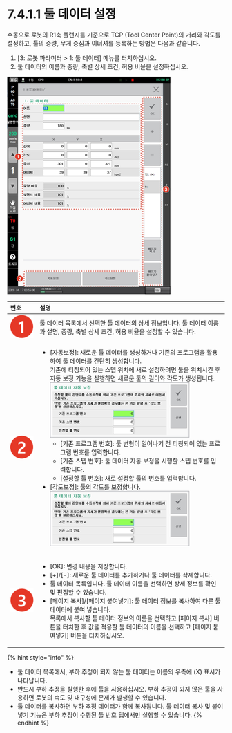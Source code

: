 # 7.4.1.1 툴 데이터 설정

수동으로 로봇의 R1축 플랜지를 기준으로 TCP \(Tool Center Point\)의 거리와 각도를 설정하고, 툴의 중량, 무게 중심과 이너셔를 등록하는 방법은 다음과 같습니다.

1. \[3: 로봇 파라미터 &gt; 1: 툴 데이터\] 메뉴를 터치하십시오.
2. 툴 데이터의 이름과 중량, 축별 상세 조건, 허용 비율을 설정하십시오.

![](../../../.gitbook/assets/image%20%28223%29.png)

<table>
  <thead>
    <tr>
      <th style="text-align:left">&#xBC88;&#xD638;</th>
      <th style="text-align:left">&#xC124;&#xBA85;</th>
    </tr>
  </thead>
  <tbody>
    <tr>
      <td style="text-align:left">
        <img src="../../../.gitbook/assets/c1.png" alt/>
      </td>
      <td style="text-align:left">&#xD234; &#xB370;&#xC774;&#xD130; &#xBAA9;&#xB85D;&#xC5D0;&#xC11C; &#xC120;&#xD0DD;&#xD55C;
        &#xD234; &#xB370;&#xC774;&#xD130;&#xC758; &#xC0C1;&#xC138; &#xC815;&#xBCF4;&#xC785;&#xB2C8;&#xB2E4;.
        &#xD234; &#xB370;&#xC774;&#xD130; &#xC774;&#xB984;&#xACFC; &#xC124;&#xBA85;,
        &#xC911;&#xB7C9;, &#xCD95;&#xBCC4; &#xC0C1;&#xC138; &#xC870;&#xAC74;, &#xD5C8;&#xC6A9;
        &#xBE44;&#xC728;&#xC744; &#xC124;&#xC815;&#xD560; &#xC218; &#xC788;&#xC2B5;&#xB2C8;&#xB2E4;.</td>
    </tr>
    <tr>
      <td style="text-align:left">
        <img src="../../../.gitbook/assets/c2.png" alt/>
      </td>
      <td style="text-align:left">
        <ul>
          <li>[&#xC790;&#xB3D9;&#xBCF4;&#xC815;]: &#xC0C8;&#xB85C;&#xC6B4; &#xD234;
            &#xB370;&#xC774;&#xD130;&#xB97C; &#xC0DD;&#xC131;&#xD558;&#xAC70;&#xB098;
            &#xAE30;&#xC874;&#xC758; &#xD504;&#xB85C;&#xADF8;&#xB7A8;&#xC744; &#xD65C;&#xC6A9;&#xD558;&#xC5EC;
            &#xD234; &#xB370;&#xC774;&#xD130;&#xB97C; &#xAC04;&#xB2E8;&#xD788; &#xC0DD;&#xC131;&#xD569;&#xB2C8;&#xB2E4;.
            <br
            />&#xAE30;&#xC874;&#xC5D0; &#xD2F0;&#xCE6D;&#xB418;&#xC5B4; &#xC788;&#xB294;
            &#xC2A4;&#xD15D; &#xC704;&#xCE58;&#xC5D0; &#xC0C8;&#xB85C; &#xC124;&#xC815;&#xD558;&#xB824;&#xBA74;
            &#xD234;&#xC744; &#xC704;&#xCE58;&#xC2DC;&#xD0A8; &#xD6C4; &#xC790;&#xB3D9;
            &#xBCF4;&#xC815; &#xAE30;&#xB2A5;&#xC744; &#xC2E4;&#xD589;&#xD558;&#xBA74;
            &#xC0C8;&#xB85C;&#xC6B4; &#xD234;&#xC758; &#xAE38;&#xC774;&#xC640; &#xAC01;&#xB3C4;&#xAC00;
            &#xC0DD;&#xC131;&#xB429;&#xB2C8;&#xB2E4;.
            <br />
            <img src="../../../.gitbook/assets/tool-data-auto-calib.png" alt/>
            <br />
            <ul>
              <li>[&#xAE30;&#xC874; &#xD504;&#xB85C;&#xADF8;&#xB7A8; &#xBC88;&#xD638;]:
                &#xD234; &#xBCC0;&#xD615;&#xC774; &#xC77C;&#xC5B4;&#xB098;&#xAE30; &#xC804;
                &#xD2F0;&#xCE6D;&#xB418;&#xC5B4; &#xC788;&#xB294; &#xD504;&#xB85C;&#xADF8;&#xB7A8;
                &#xBC88;&#xD638;&#xB97C; &#xC785;&#xB825;&#xD569;&#xB2C8;&#xB2E4;.</li>
              <li>[&#xAE30;&#xC874; &#xC2A4;&#xD15D; &#xBC88;&#xD638;]: &#xD234; &#xB370;&#xC774;&#xD130;
                &#xC790;&#xB3D9; &#xBCF4;&#xC815;&#xC744; &#xC2DC;&#xD589;&#xD560; &#xC2A4;&#xD15D;
                &#xBC88;&#xD638;&#xB97C; &#xC785;&#xB825;&#xD569;&#xB2C8;&#xB2E4;.</li>
              <li>[&#xC124;&#xC815;&#xD560; &#xD234; &#xBC88;&#xD638;]: &#xC0C8;&#xB85C;
                &#xC124;&#xC815;&#xD560; &#xD234;&#xC758; &#xBC88;&#xD638;&#xB97C; &#xC785;&#xB825;&#xD569;&#xB2C8;&#xB2E4;.
                <br
                />
              </li>
            </ul>
          </li>
          <li>[&#xAC01;&#xB3C4;&#xBCF4;&#xC815;]: &#xD234;&#xC758; &#xAC01;&#xB3C4;&#xB97C;
            &#xBCF4;&#xC815;&#xD569;&#xB2C8;&#xB2E4;.
            <br />
            <img src="../../../.gitbook/assets/tool-angle-auto-calib.png" alt/>
          </li>
        </ul>
      </td>
    </tr>
    <tr>
      <td style="text-align:left">
        <img src="../../../.gitbook/assets/c3.png" alt/>
      </td>
      <td style="text-align:left">
        <ul>
          <li>[OK]: &#xBCC0;&#xACBD; &#xB0B4;&#xC6A9;&#xC744; &#xC800;&#xC7A5;&#xD569;&#xB2C8;&#xB2E4;.</li>
          <li>[+]/[-]: &#xC0C8;&#xB85C;&#xC6B4; &#xD234; &#xB370;&#xC774;&#xD130;&#xB97C;
            &#xCD94;&#xAC00;&#xD558;&#xAC70;&#xB098; &#xD234; &#xB370;&#xC774;&#xD130;&#xB97C;
            &#xC0AD;&#xC81C;&#xD569;&#xB2C8;&#xB2E4;.</li>
          <li>&#xD234; &#xB370;&#xC774;&#xD130; &#xBAA9;&#xB85D;&#xC785;&#xB2C8;&#xB2E4;.
            &#xD234; &#xB370;&#xC774;&#xD130; &#xC774;&#xB984;&#xC744; &#xC120;&#xD0DD;&#xD558;&#xBA74;
            &#xC0C1;&#xC138; &#xC815;&#xBCF4;&#xB97C; &#xD655;&#xC778; &#xBC0F; &#xD3B8;&#xC9D1;&#xD560;
            &#xC218; &#xC788;&#xC2B5;&#xB2C8;&#xB2E4;.</li>
          <li>[&#xD398;&#xC774;&#xC9C0; &#xBCF5;&#xC0AC;]/[&#xD398;&#xC774;&#xC9C0;
            &#xBD99;&#xC5EC;&#xB123;&#xAE30;]: &#xD234; &#xB370;&#xC774;&#xD130; &#xC815;&#xBCF4;&#xB97C;
            &#xBCF5;&#xC0AC;&#xD558;&#xC5EC; &#xB2E4;&#xB978; &#xD234; &#xB370;&#xC774;&#xD130;&#xC5D0;
            &#xBD99;&#xC5EC; &#xB123;&#xC2B5;&#xB2C8;&#xB2E4;.
            <br />&#xBAA9;&#xB85D;&#xC5D0;&#xC11C; &#xBCF5;&#xC0AC;&#xD560; &#xD234; &#xB370;&#xC774;&#xD130;
            &#xC815;&#xBCF4;&#xC758; &#xC774;&#xB984;&#xC744; &#xC120;&#xD0DD;&#xD558;&#xACE0;
            [&#xD398;&#xC774;&#xC9C0; &#xBCF5;&#xC0AC;] &#xBC84;&#xD2BC;&#xC744; &#xD130;&#xCE58;&#xD55C;
            &#xD6C4; &#xAC12;&#xC744; &#xC801;&#xC6A9;&#xD560; &#xD234; &#xB370;&#xC774;&#xD130;&#xC758;
            &#xC774;&#xB984;&#xC744; &#xC120;&#xD0DD;&#xD558;&#xACE0; [&#xD398;&#xC774;&#xC9C0;
            &#xBD99;&#xC5EC;&#xB123;&#xAE30;] &#xBC84;&#xD2BC;&#xC744; &#xD130;&#xCE58;&#xD558;&#xC2ED;&#xC2DC;&#xC624;.</li>
        </ul>
      </td>
    </tr>
  </tbody>
</table>

{% hint style="info" %}
* 툴 데이터 목록에서, 부하 추정이 되지 않는 툴 데이터는 이름의 우측에 \(X\) 표시가 나타납니다.
* 반드시 부하 추정을 실행한 후에 툴을 사용하십시오. 부하 추정이 되지 않은 툴을 사용하면 로봇의 속도 및 내구성에 문제가 발생할 수 있습니다.
* 툴 데이터를 복사하면 부하 추정 데이터가 함께 복사됩니다. 툴 데이터 복사 및 붙여넣기 기능은 부하 추정이 수행된 툴 번호 탭에서만 실행할 수 있습니다.
{% endhint %}

